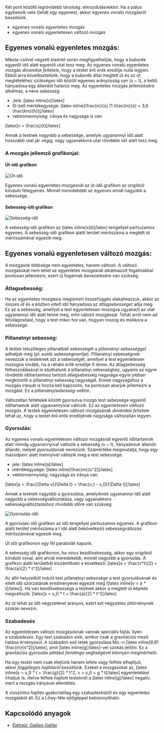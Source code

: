 Két pont közötti legrövidebb távolság: elmozdulásvektor. Ha a pálya egybeesik vele (tehát egy egyenes), akkor egyenes vonalú mozgásról beszélünk.

 - egyenes vonalú egyenletes mozgás
 - egyenes vonalú egyenletesen változó mozgás

## Egyenes vonalú egyenletes mozgás:

Mikola-csővel végzett kísérlet során megfigyelhetjük, hogy a buborék egyenlő idő alatt egyenlő utat tesz meg. Az egyenes vonalú egyenletes mozgás *dinamikai feltétele*, hogy a testet érő erők eredője nulla legyen. Ebből arra következtetünk, hogy a buborék által megtett út és az út megtételéhez szükséges idő között egyenes arányosság van (s ~ t), a kettő hányadosa egy állandót határoz meg. Az egyenletes mozgás jellemzésére alkalmas, a neve *sebesség*.

 - Jele: [latex inline]v[/latex]
 - SI-beli mértékegysége: [latex inline]\frac{m}{s} (1 \frac{m}{s} = 3,6 \frac{km}{h})[/latex]
 - vektromennyiség: iránya és nagysága is van

[latex]v = \frac{s}{t}[/latex]

Annak a testnek nagyobb a sebessége, amelyik ugyanannyi idő alatt hosszabb utat jár végig, vagy ugyanakkora utat rövidebb idő alatt tesz meg.

### A mozgás jellemző grafikonjai:

#### Út-idő grafikon

![Út-idő](http://i.imgur.com/72IxDdh.png)

Egyenes vonalú egyenletes mozgásnál az út-idő grafikon az origóból kiinduló félegyenes.
Minnél meredekebb az egyenes annál nagyobb a sebessége.

#### Sebesség-idő grafikon

![Sebesség-idő](http://i.imgur.com/N3wdqTB.png)

A sebesség-idő grafikon az [latex inline]x(t)[/latex] tengellyel párhuzamos egyenes.
A sebesség-idő grafikon alatti terület mérőszáma a megtett út mérőszámával egyezik meg.

## Egyenes vonalú egyenletesen változó mozgás:

A mozgások többsége nem egyenletes, hanem változó. A változó mozgásokat nem lehet az egyenletes mozgásnál alkalmazott fogalmakkal pontosan jellemezni, ezért új fogalmak bevezetésére van szükség.

### Átlagsebesség:

Ha az egyenletes mozgásra megismert összefüggés alakalmazzuk, akkor az *összes út* és a *közben eltelt idő* hányadosa az *átlagsebességet* adja meg. Ez az a sebesség, amellyel a test egyenletesen mozogva ugyanazt az utat ugyanannyi idő alatt tenné meg, mint vátozó mozgással. Tehát arról nem ad felvilágosítást, hogy a test mikor hol van, hogyan mozog és mekkora a sebessége.

### Pillanatnyi sebesség:

A testek tetszőleges pillanatbeli sebességét a *pillanatnyi sebességgel* adhatjuk meg (pl: autók sebességmerője). Pillanatnyi sebességnek nevezzük a testeknek azt a sebességét, amellyel a test egyenletesen mozogna tovább, ha a ráható erők eredője 0 lenne. Az átlagsebesség felhasználásával is eljuthatunk a pillanatnyi sebességhez, ugyanis az egyre rövidebb időtartamhoz tartozó átlagsebesség nagysága egyre jobban megközelíti a pillanatnyi sebesség nagyságát. Ennek nagyságához a mozgás irányát is hozzá kell kapcsolni, ha pontosan akarjuk jellemezni a mozgást. Ez a *pillanatnyisebesség-vektor*.

Változatlan feltételek között gyorsulva mozgó test sebessége egyenlő időtartamok alatt ugyanannyival változik. Ez az *egyenletesen változó mozgás*. A testek egyenletesen változó mozgásának *dinamikai feltétele* tehát az, hogy a testet érő erők eredőjének nagysága változatlan legyen.

### Gyorsulás:

Az egyenes vonalú egyenletesen változó mozgásnál egyenlő időtartamok alatt minidg ugyanannyival változik a sebesség (v ~ t), hányadosuk állandó állandó, melyet *gyorsulásnak* nevezünk. Számértéke megmutatja, hogy egy másodperc alatt mennyivel változik meg a test sebessége.

 - jele: [latex inline]a[/latex]
 - mértékegysége: [latex inline]\frac{m}{s^2}[/latex]
 - vektormennyiség: nagysága és iránya van.

[latex]a = \frac{\Delta v}{\Delta t} = \frac{v_t - v_0}{\Delta t}[/latex]

Annak a testnek nagyobb a gyorsulása, amelyiknek ugyanannyi idő alatt nagyobb a sebességváltoztatása, vagy ugyanakkora sebességváltoztatáshoz rövidebb időre van szükség.

![Gyorsulás-idő](http://i.imgur.com/DmDVSnb.png)

A gyorsulás-idő grafikon az idő tengellyel párhuzamos egyenes. A grafikon alatti terület mérőszáma a t idő alatt bekövetkező sebességváltozás mérőszámával egyezik meg.

Út idő grafikonon egy fél parabolát kapunk.

A sebesség idő grafikonon, ha nincs kezdősebesség, akkor egy origóból kiinduló vonal, ami annál meredekebb, minnél nagyobb a gyorsulás. A grafikon alatti területből kiszámítható a következő:
[latex]s = \frac{v*t}{2} = \frac{a}{2} * t^2[/latex]

Az álló helyzetből induló test pillanatnyi sebessége a test gyorsulásának és eltelt idő szorzatának eredményével egyezik meg ([latex inline]v = a * t[/latex]). Ha van kezdősebessége a testnek akkor a megtett út képlete megváltozik:
[latex]s = v_0 * t + \frac{a}{2} * t^2[/latex]

Az út tehát az idő négyzetével arányos, ezért ezt négyzetes úttörvénynek szokás nevezni.

### Szabadesés

Az egyenletesen változó mozgásoknak vannak speciális fajtái. Ilyen a *szabadesés*. Egy test szabadon esik, amikor csak a gravitációs mező hatása érvényesül. A szabadon eső tetek gyorsulása Mo.-n [latex inline]9,81 \frac{m}{s^2}[/latex], amit [latex inline]g[/latex]-vel szokás jelölni. Ez a gravitációs gyorsulás például *fonálinga* segítségével könnyen megmérhető.

Ha egy testet nem csak elejtünk hanem lefele vagy felfele elhajítjuk, akkor *függőleges hajításról* beszélünk. Ezeket a mozgásokat az, [latex inline]s = v_0 * t + \frac{g}{2} * t^2, v = v_0 + g * t[/latex] egyenletekkel írhatjuk le, illetve felfele hajított testeknél a [latex inline]g[/latex] negatív, mert a mozgás irányával ellentétes.

A *vízszintes hajítás* gyakorlatilag egy szabadesésből és egy egyenletes mozgásból áll. Ez a Lőwy-féle ejtőgéppel bebizonyítható.

## Kapcsolódó anyagok

 - [Életrajz: Galileo Galilei](/note/2425/)
